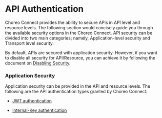 # API Authentication

Choreo Connect provides the ability to secure APIs in API level and resource levels. The following section would concisely guide you through the available security options in the Choreo Connect. API security can be divided into two main categories; namely, Application-level security and Transport level security.

By default, APIs are secured with application security. However, if you want to disable all security for API/Resource, you can achieve it by following the document on [Disabling Security]({{base_path}}/publish/security/api-authentication/api-authentication/).

### Application Security
Application security can be provided in the API and resource levels. The following are the API authentication types granted by Choreo Connect.

-   [JWT authentication]({{base_path}}/deploy-and-publish/deploy-on-gateway/choreo-connect/security/api-authentication/secure-apis-using-oauth2.0-access-tokens/secure-apis-using-jwt-self-contained-jwt/) 

-   [Internal-Key authentication]({{base_path}}/deploy-and-publish/deploy-on-gateway/choreo-connect/security/api-authentication/internal-key-authentication/)


<!-- TODO: Enable once the feature is completed for MGW 4.0.0
   [Opaque token authentication]({{base_path}}/publish/security/api-authentication/secure-apis-using-oauth2.0-access-tokens/secure-apis-using-opaque-tokens/)
   [Basic authentication]({{base_path}}/publish/security/api-authentication/basic-authentication/)
   [API Key authentication]({{base_path}}/publish/security/api-authentication/api-key-authentication/)
-->

<!-- TODO: Enable once the feature is completed for MGW 4.0.0
If you provide two or more security types for a resource or API, API invocation would be successful if one of the given authentications passed for the API request. i.e. Application security types have OR relationship with one another.

### Transport Security

Mutual SSL support is provided in the gateway level and API Level in Choreo Connect. Mutual SSL authentication is supported at the API level.

-   [Mutual SSL authentication]({{base_path}}/deploy/api-microgateway/security/api-authentication/mutual-ssl-authentication/)

### Combine Application and transport Security for API Authentication

By default, Application security is mandatory for API authentication. However, if you enable transport security for API authentication (i.e. if you enabled mutual SSL authentication for the API), you can make application security to be optional so that application security is not necessarily be added to the API/resource. Follow the documentation on [make application security optional]({{base_path}}/deploy/api-microgateway/security/api-authentication/making-application-security-optional/) for more details.

By default Application security and transport security is in AND relationship. i.e. if mutual SSL authentication is enabled, a successful API invocation requires passing the mutual SSL handshake as well as passing one of the provided application security. To override this behavior, i.e. to combine Application security and transport security authentication schemes with OR combination, make application security optional. For more details, follow the documentation on [make application security optional]({{base_path}}/deploy/api-microgateway/security/api-authentication/making-application-security-optional/)

-->
